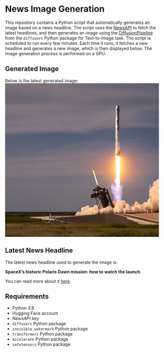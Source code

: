 # News Image Generation
This repository contains a Python script that automatically generates an image based on a news headline. The script uses the [NewsAPI](https://newsapi.org/) to fetch the latest headlines, and then generates an image using the [DiffusionPipeline](https://github.com/huggingface/diffusers) from the `diffusers` Python package for Text-to-Image task.
The script is scheduled to run every few minutes. Each time it runs, it fetches a new headline and generates a new image, which is then displayed below. The image generation process is performed on a GPU.

## Generated Image
Below is the latest generated image:
![Generated Image](image.png)

## Latest News Headline
The latest news headline used to generate the image is:

**SpaceX’s historic Polaris Dawn mission: how to watch the launch**

You can read more about it [here](https://news.google.com/rss/articles/CBMioAFBVV95cUxPNmUyYWlrWldBaktHekljNXhWallMVm1SVmhoNWp1VVVqSm81cGVhdmlKUGxLQmJfa191MlRqZkZGbUNleWRVUkhvUlRXMXhlQTFHSjFrTk93OEpDV2ZoWFFYeUE2N0FCT3pFSHlUXzR6NnJrVXFxcnlpblo1UG5MUGtQNDBtQ2ViTFJGXzZWY3VRNTlnMGF0YmpjY0dKU1VG?oc=5).

## Requirements
- Python 3.8
- Hugging Face account
- NewsAPI key
- `diffusers` Python package
- `invisible_watermark` Python package
- `transformers` Python package
- `accelerate` Python package
- `safetensors` Python package
